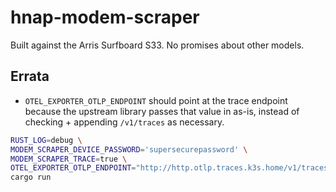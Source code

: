 # hnap-modem-scraper

Built against the Arris Surfboard S33. No promises about other models.

## Errata

* `OTEL_EXPORTER_OTLP_ENDPOINT` should point at the trace endpoint because the
  upstream library passes that value in as-is, instead of checking + appending
  `/v1/traces` as necessary.

```bash
RUST_LOG=debug \
MODEM_SCRAPER_DEVICE_PASSWORD='supersecurepassword' \
MODEM_SCRAPER_TRACE=true \
OTEL_EXPORTER_OTLP_ENDPOINT="http://http.otlp.traces.k3s.home/v1/traces" \
cargo run
```
